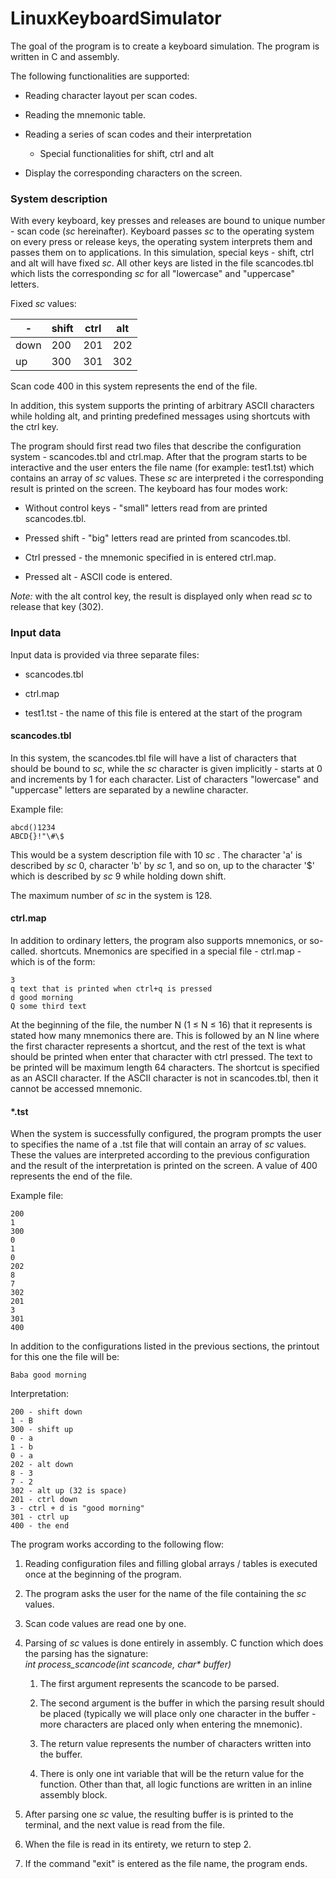 # LinuxKeyboardSimulator

The goal of the program is to create a keyboard simulation. The program is written in C and assembly.

The following functionalities are supported:

- Reading character layout per scan
   codes.

- Reading the mnemonic table.

- Reading a series of scan codes and their interpretation
  
   - Special functionalities for shift, ctrl and alt

- Display the corresponding characters on the screen.

### System description

With every keyboard, key presses and releases are bound to
unique number - scan code (*sc* hereinafter). Keyboard
passes *sc* to the operating system on every press or release
keys, the operating system interprets them and passes them on to applications. 
In this simulation, special keys - shift, ctrl and alt will have fixed *sc*. 
All other keys are listed in the file scancodes.tbl which lists the corresponding 
*sc* for all "lowercase" and "uppercase" letters.



Fixed *sc* values:

| \-   | shift | ctrl | alt |
| ---- | ----- | ---- | --- |
| down | 200   | 201  | 202 |
| up   | 300   | 301  | 302 |



Scan code 400 in this system represents the end of the file.

In addition, this system supports the printing of arbitrary ASCII characters
while holding alt, and printing predefined messages using shortcuts
with the ctrl key.

The program should first read two files that describe the configuration
system - scancodes.tbl and ctrl.map. After that the program starts to be
interactive and the user enters the file name (for example:
test1.tst) which contains an array of *sc* values. These *sc* are interpreted i
the corresponding result is printed on the screen. The keyboard has four modes
work:

- Without control keys - "small" letters read from are printed
   scancodes.tbl.

- Pressed shift - "big" letters read are printed
   from scancodes.tbl.

- Ctrl pressed - the mnemonic specified in is entered
   ctrl.map.

- Pressed alt - ASCII code is entered.

*Note:* with the alt control key, the result is displayed only when
read *sc* to release that key (302).

### Input data

Input data is provided via three separate files:

- scancodes.tbl

- ctrl.map

- test1.tst - the name of this file is entered at the start of the program

#### scancodes.tbl

In this system, the scancodes.tbl file will have a list of characters that
should be bound to *sc*, while the *sc* character is given implicitly -
starts at 0 and increments by 1 for each character. List of characters
"lowercase" and "uppercase" letters are separated by a newline character.

Example file:

```
abcd()1234
ABCD{}!"\#\$
```

This would be a system description file with 10 *sc* . The character 'a' is
described by *sc* 0, character 'b' by *sc* 1, and so on, up to the character
'\$' which is described by *sc* 9 while holding down shift.

The maximum number of *sc* in the system is 128.

#### ctrl.map

In addition to ordinary letters, the program also supports mnemonics, or so-called. shortcuts.
Mnemonics are specified in a special file - ctrl.map - which is of the form:

```
3
q text that is printed when ctrl+q is pressed
d good morning
Q some third text
```

At the beginning of the file, the number N (1 ≤ N ≤ 16) that it represents is stated
how many mnemonics there are. This is followed by an N line where the first character
represents a shortcut, and the rest of the text is what should be printed when
enter that character with ctrl pressed. The text to be printed will be
maximum length 64 characters. The shortcut is specified as an ASCII character.
If the ASCII character is not in scancodes.tbl, then it cannot be accessed
mnemonic.

#### \*.tst

When the system is successfully configured, the program prompts the user to
specifies the name of a .tst file that will contain an array of *sc* values. These
the values are interpreted according to the previous configuration and the result of the interpretation
is printed on the screen. A value of 400 represents the end of the file.

Example file:

```
200
1
300
0
1
0
202
8
7
302
201
3
301
400
```

In addition to the configurations listed in the previous sections, the printout for this one
the file will be:

```
Baba good morning
```

Interpretation:

```
200 - shift down
1 - B
300 - shift up
0 - a
1 - b
0 - a
202 - alt down
8 - 3
7 - 2
302 - alt up (32 is space)
201 - ctrl down
3 - ctrl + d is "good morning"
301 - ctrl up
400 - the end
```

The program works according to the following flow:

1. Reading configuration files and filling global arrays / tables is executed once at the beginning of the program.

2. The program asks the user for the name of the file containing the *sc* values.

3. Scan code values are read one by one.

4. Parsing of *sc* values is done entirely in assembly. C function
which does the parsing has the signature: <br> *int process\_scancode(int scancode, char\* buffer)*

	1. The first argument represents the scancode to be parsed.

	2. The second argument is the buffer in which the parsing result should be placed (typically we will place only one character in the buffer - more characters are placed only when entering the mnemonic).

	3. The return value represents the number of characters written into the buffer.
	
	4. There is only one int variable that will be the return value for the function. Other than that, all logic functions are written in an inline assembly block.

5. After parsing one *sc* value, the resulting buffer is
is printed to the terminal, and the next value is read from the file.

6. When the file is read in its entirety, we return to step 2.

7. If the command "exit" is entered as the file name, the program ends.
